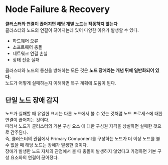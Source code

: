 # Node Failure & Recovery
    
**클러스터와 연결이 끊어지면 해당 개별 노드는 작동하지 않는다**          
클러스터와 노드의 연결이 끊어지는데 있어 다양한 이유가 발생할 수 있다.       
     
* 하드웨어 오류   
* 소프트웨어 충돌 
* 네트워크 연결 손실   
* 상태 전송 실패     
       
클러스터와 노드의 통신을 방해하는 모든 것은 **노드 장애라는 개념 뒤에 일반화되어 있다.**          
노드가 어떻게 실패하는지 이해하면 복구 계획에 도움이 된다.       

## 단일 노드 장애 감지
    
노드가 실패할 때 유일한 표시는 다른 노드에서 볼 수 있는 것처럼 노드 프로세스에 대한 연결이 끊어지는 것이다.    
따라서 노드가 클러스터의 기본 구성 요소 에 대한 구성원 자격을 상실하면 실패한 것으로 간주된다.    
즉, 클러스터의 관점에서 Primary Component를 구성하는 노드가 더 이상 노드를 볼 수 없을 때 해당 노드는 장애가 발생한 것이다.   
장애가 발생한 노드 자체의 관점에서 볼 때 충돌이 발생하지 않았다고 가정하면 기본 구성 요소와의 연결이 끊어졌다.    

